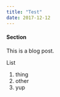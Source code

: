 ```yaml
---
title: "Test"
date: 2017-12-12
---
```


#### Section

This is a blog post.

List
1. thing
2. other
3. yup
